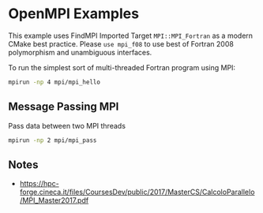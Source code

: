 # OpenMPI Examples

This example uses FindMPI Imported Target `MPI::MPI_Fortran` as a modern CMake best practice.
Please `use mpi_f08` to use best of Fortran 2008 polymorphism and unambiguous interfaces.

To run the simplest sort of multi-threaded Fortran program using MPI:

```sh
mpirun -np 4 mpi/mpi_hello
```

## Message Passing MPI

Pass data between two MPI threads

```sh
mpirun -np 2 mpi/mpi_pass
```

## Notes

* https://hpc-forge.cineca.it/files/CoursesDev/public/2017/MasterCS/CalcoloParallelo/MPI_Master2017.pdf
